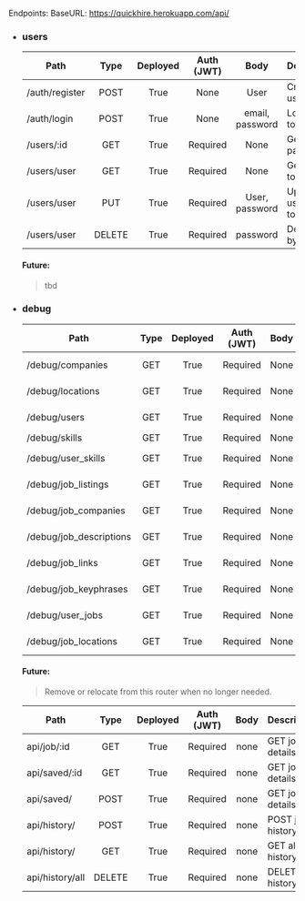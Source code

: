 Endpoints:
BaseURL:
https://quickhire.herokuapp.com/api/

- ### users
    | Path              | Type   | Deployed | Auth (JWT) | Body               | Description          |
    | ----------------- |:------:|:--------:|:----------:|:------------------:| -------------------- |
    | /auth/register    | POST   |     True | None       | User               | Create new user      |
    | /auth/login       | POST   |     True | None       | email, password    | Log in, get token    |
    | /users/:id        | GET    |     True | Required   | None               | Get user by param ID |
    | /users/user       | GET    |     True | Required   | None               | Get user by token    |
    | /users/user       | PUT    |     True | Required   | User, password     | Update user by token |
    | /users/user       | DELETE |     True | Required   | password           | Delete user by token |
    #### Future:
    >tbd

- ### debug
    | Path                     | Type   | Deployed | Auth (JWT) | Body  | Description              |
    | ------------------------ |:------:|:--------:|:----------:|:-----:| ------------------------ |
    | /debug/companies         | GET    |    True | Required    | None  | Get all companies        |
    | /debug/locations         | GET    |    True | Required    | None  | Get all locations        |
    | /debug/users             | GET    |    True | Required    | None  | Get all users            |
    | /debug/skills            | GET    |    True | Required    | None  | Get all skills           |
    | /debug/user_skills       | GET    |    True | Required    | None  | Get all user skills      |
    | /debug/job_listings      | GET    |    True | Required    | None  | Get all job listings     |
    | /debug/job_companies     | GET    |    True | Required    | None  | Get all job companies    |
    | /debug/job_descriptions  | GET    |    True | Required    | None  | Get all job descriptions |
    | /debug/job_links         | GET    |    True | Required    | None  | Get all job links        |
    | /debug/job_keyphrases    | GET    |    True | Required    | None  | Get all job keyphrases   |
    | /debug/user_jobs         | GET    |    True | Required    | None  | Get all user jobs        |
    | /debug/job_locations     | GET    |    True | Required    | None  | Get all job locations    |
    #### Future:
    >Remove or relocate from this router when no longer needed.


   | Path                     | Type   | Deployed | Auth (JWT) | Body  | Description              |
   | ------------------------ |:------:|:--------:|:----------:|:-----:| ------------------------ |
   | api/job/:id              | GET    |     True | Required   | none  | GET job details by id    |
   | api/saved/:id            | GET    |     True | Required   | none  | GET job details by id    |
   | api/saved/               | POST   |     True | Required   | none  | GET job details by id    |
   | api/history/             | POST   |     True | Required   | none  | POST job to history      |
   | api/history/             | GET    |     True | Required   | none  | GET all history          |
   | api/history/all          | DELETE |     True | Required   | none  | DELETE all history       |


    
